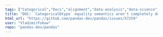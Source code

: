 ```yaml
---
tags: ["Categorical","Docs","alignment","data-analysis","data-science","flexible","pandas","python"]
title: "DOC: `CategoricalDtype` equality semantics aren't completely described"
html_url: "https://github.com/pandas-dev/pandas/issues/57259"
user: "VladimirFokow"
repo: "pandas-dev/pandas"
---
```


